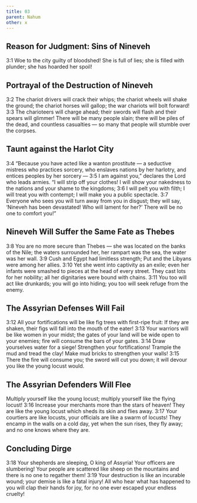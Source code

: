 ```yaml
---
title: 03
parent: Nahum
other: x
---
```


## Reason for Judgment: Sins of Nineveh

<a name="3:1">3:1</a> Woe to the city guilty of bloodshed!
She is full of lies;
she is filled with plunder;
she has hoarded her spoil!

## Portrayal of the Destruction of Nineveh

<a name="3:2">3:2</a> The chariot drivers will crack their whips;
the chariot wheels will shake the ground;
the chariot horses will gallop;
the war chariots will bolt forward!
<a name="3:3">3:3</a> The charioteers will charge ahead;
their swords will flash
and their spears will glimmer!
There will be many people slain;
there will be piles of the dead,
and countless casualties — 
so many that people will stumble over the corpses.

## Taunt against the Harlot City

<a name="3:4">3:4</a> “Because you have acted like a wanton prostitute — 
a seductive mistress who practices sorcery,
who enslaves nations by her harlotry,
and entices peoples by her sorcery — 
<a name="3:5">3:5</a> I am against you,” declares the Lord who leads armies.
“I will strip off your clothes!
I will show your nakedness to the nations
and your shame to the kingdoms;
<a name="3:6">3:6</a> I will pelt you with filth;
I will treat you with contempt;
I will make you a public spectacle.
<a name="3:7">3:7</a> Everyone who sees you will turn away from you in disgust;
they will say, ‘Nineveh has been devastated!
Who will lament for her?’
There will be no one to comfort you!”

## Nineveh Will Suffer the Same Fate as Thebes

<a name="3:8">3:8</a> You are no more secure than Thebes — 
she was located on the banks of the Nile;
the waters surrounded her,
her rampart was the sea,
the water was her wall.
<a name="3:9">3:9</a> Cush and Egypt had limitless strength;
Put and the Libyans were among her allies.
<a name="3:10">3:10</a> Yet she went into captivity as an exile;
even her infants were smashed to pieces at the head of every street.
They cast lots for her nobility;
all her dignitaries were bound with chains.
<a name="3:11">3:11</a> You too will act like drunkards;
you will go into hiding;
you too will seek refuge from the enemy.

## The Assyrian Defenses Will Fail

<a name="3:12">3:12</a> All your fortifications will be like fig trees with first-ripe fruit:
If they are shaken, their figs will fall into the mouth of the eater!
<a name="3:13">3:13</a> Your warriors will be like women in your midst;
the gates of your land will be wide open to your enemies;
fire will consume the bars of your gates.
<a name="3:14">3:14</a> Draw yourselves water for a siege!
Strengthen your fortifications!
Trample the mud and tread the clay!
Make mud bricks to strengthen your walls!
<a name="3:15">3:15</a> There the fire will consume you;
the sword will cut you down;
it will devour you like the young locust would.

## The Assyrian Defenders Will Flee

Multiply yourself like the young locust;
multiply yourself like the flying locust!
<a name="3:16">3:16</a> Increase your merchants more than the stars of heaven!
They are like the young locust which sheds its skin and flies away.
<a name="3:17">3:17</a> Your courtiers are like locusts,
your officials are like a swarm of locusts!
They encamp in the walls on a cold day,
yet when the sun rises, they fly away;
and no one knows where they are.

## Concluding Dirge

<a name="3:18">3:18</a> Your shepherds are sleeping, O king of Assyria!
Your officers are slumbering!
Your people are scattered like sheep on the mountains
and there is no one to regather them!
<a name="3:19">3:19</a> Your destruction is like an incurable wound;
your demise is like a fatal injury!
All who hear what has happened to you will clap their hands for joy,
for no one ever escaped your endless cruelty!
